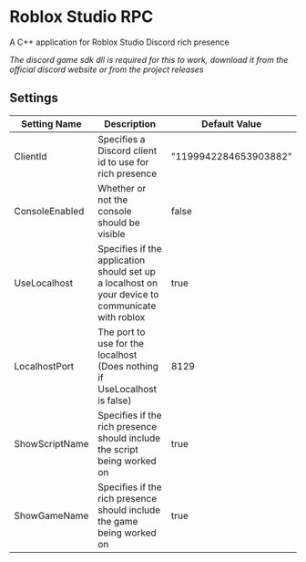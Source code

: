 # Roblox Studio RPC

A C++ application for Roblox Studio Discord rich presence

*The discord game sdk dll is required for this to work, download it from the official discord website or from the project releases*

## Settings
| Setting Name | Description | Default Value |
| ------------ | ----------- | ------------- |
| ClientId | Specifies a Discord client id to use for rich presence | "1199942284653903882" |
| ConsoleEnabled | Whether or not the console should be visible |  false |
| UseLocalhost | Specifies if the application should set up a localhost on your device to communicate with roblox | true |
| LocalhostPort | The port to use for the localhost (Does nothing if UseLocalhost is false) | 8129 |
| ShowScriptName | Specifies if the rich presence should include the script being worked on | true |
| ShowGameName | Specifies if the rich presence should include the game being worked on | true |
